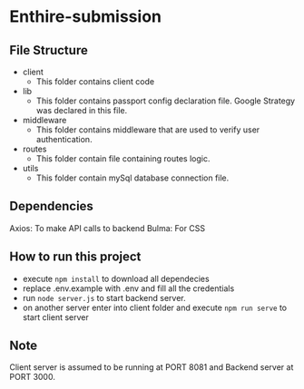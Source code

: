 # Enthire-submission
## File Structure
- client
	- This folder contains client code
- lib
	- This folder contains passport config declaration file. Google Strategy was declared in this file.
- middleware
	- This folder contains middleware that are used to verify user authentication.
- routes
	- This folder contain file containing routes logic.
- utils
	- This folder contain mySql database connection file.

## Dependencies
Axios: To make API calls to backend
Bulma: For CSS

## How to run this project
- execute `npm install` to download all dependecies
- replace .env.example with .env and fill all the credentials
- run `node server.js` to start backend server.
- on another server enter into client folder and execute `npm run serve` to start client server

## Note
Client server is assumed to be running at PORT 8081 and Backend server at PORT 3000.
